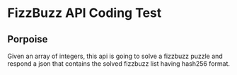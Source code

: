 # FizzBuzz API Coding Test

## Porpoise

Given an array of integers, this api is going to solve a fizzbuzz puzzle and respond a json that contains the solved fizzbuzz list having hash256 format.

